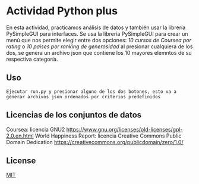 # Actividad Python plus

En esta actividad, practicamos análisis de datos y también usar la librería PySimpleGUI para interfaces.
Se usa la librería PySimpleGUI para crear un menú que nos permite elegir entre dos opciones:
*10 cursos de Coursea por rating* o *10 paises por ranking de generosidad*
al presionar cualquiera de los dos, se genera un archivo json que contiene los 10 mayores elemntos de su respectiva categoría.


## Uso

```
Ejecutar run.py y presionar alguno de los dos botones, esto va a generar archivos json ordenados por criterios predefinidos
```
## Licencias de los conjuntos de datos
Coursea: licencia GNU2 https://www.gnu.org/licenses/old-licenses/gpl-2.0.en.html
World Happiness Report: licencia Creative Commons Public Domain Dedication https://creativecommons.org/publicdomain/zero/1.0/

## License
[MIT](https://choosealicense.com/licenses/mit/)